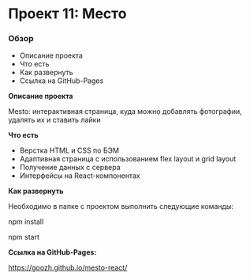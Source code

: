# Проект 11: Место

### Обзор

* Описание проекта
* Что есть
* Как развернуть
* Ссылка на GitHub-Pages

**Описание проекта**

Mesto: интерактивная страница, куда можно добавлять фотографии, удалять их и ставить лайки

**Что есть**

- Верстка HTML и CSS по БЭМ
- Адаптивная страница с использованием flex layout и grid layout
- Получение данных с сервера
- Интерфейсы на React-компонентах

**Как развернуть**

Необходимо в папке с проектом выполнить следующие команды:

npm install

npm start

**Ссылка на GitHub-Pages:**

https://goozh.github.io/mesto-react/
